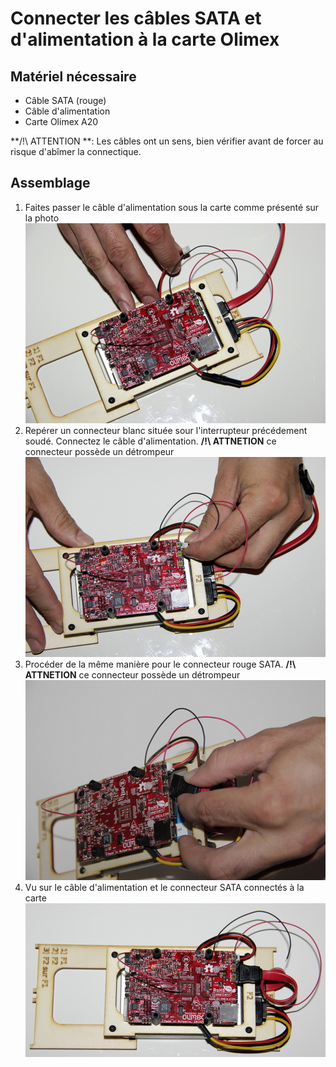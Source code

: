 # Connecter les câbles SATA et d'alimentation à la carte Olimex

## Matériel nécessaire

* Câble SATA \(rouge\)
* Câble d'alimentation
* Carte Olimex A20

**/!\ ATTENTION **: Les câbles ont un sens, bien vérifier avant de forcer au risque d'abîmer la connectique.

## Assemblage

1. Faites passer le câble d'alimentation sous la carte comme présenté sur la photo  
   ![](../assets/_MG_5276.JPG)  
2. Repérer un connecteur blanc située sour l'interrupteur précédement soudé. Connectez le câble d'alimentation. 
   **/!\ ATTNETION** ce connecteur possède un détrompeur  
   ![](../assets/_MG_5277.JPG)  
3. Procéder de la même manière pour le connecteur rouge SATA. 
    **/!\ ATTNETION** ce connecteur possède un détrompeur  
   ![](../assets/_MG_5279.JPG)  
4. Vu sur le câble d'alimentation et le connecteur SATA connectés à la carte   
   ![](../assets/_MG_5280.JPG)  



